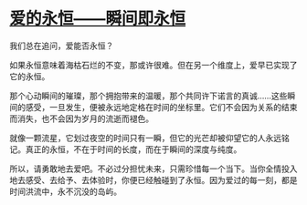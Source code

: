 # [爱的永恒——瞬间即永恒](https://hoo.be/mogudyw)

我们总在追问，爱能否永恒？

如果永恒意味着海枯石烂的不变，那或许很难。但在另一个维度上，爱早已实现了它的永恒。

那个心动瞬间的璀璨，那个拥抱带来的温暖，那个共同许下诺言的真诚……这些瞬间的感受，一旦发生，便被永远地定格在时间的坐标里。它们不会因为关系的结束而消失，也不会因为岁月的流逝而褪色。

就像一颗流星，它划过夜空的时间只有一瞬，但它的光芒却被仰望它的人永远铭记。真正的永恒，不在于时间的长度，而在于瞬间的深度与纯度。

所以，请勇敢地去爱吧。不必过分担忧未来，只需珍惜每一个当下。当你全情投入地去感受、去给予、去体验时，你便已经触碰到了永恒。因为爱过的每一刻，都是时间洪流中，永不沉没的岛屿。
